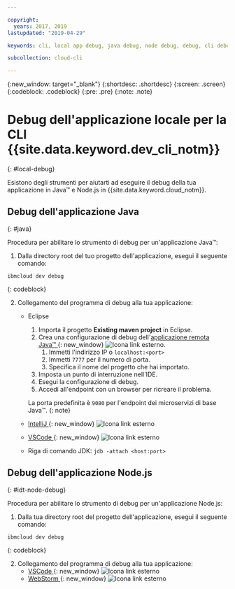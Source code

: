 ```yaml
---

copyright:
  years: 2017, 2019
lastupdated: "2019-04-29"

keywords: cli, local app debug, java debug, node debug, debug, cli debug, local cli, ibmcloud dev, dev debug

subcollection: cloud-cli

---
```


{:new_window: target="_blank"}
{:shortdesc: .shortdesc}
{:screen: .screen}
{:codeblock: .codeblock}
{:pre: .pre}
{:note: .note}

# Debug dell'applicazione locale per la CLI {{site.data.keyword.dev_cli_notm}}
{: #local-debug}

Esistono degli strumenti per aiutarti ad eseguire il debug della tua applicazione in Java&trade; e Node.js in {{site.data.keyword.cloud_notm}}.

## Debug dell'applicazione Java
{: #java}

Procedura per abilitare lo strumento di debug per un'applicazione Java&trade;:

1. Dalla directory root del tuo progetto dell'applicazione, esegui il seguente comando:

  ```
  ibmcloud dev debug
  ```
  {: codeblock}

2. Collegamento del programma di debug alla tua applicazione:

	* Eclipse
      1. Importa il progetto **Existing maven project** in Eclipse.
      2. Crea una configurazione di debug dell'[applicazione remota Java&trade; ](http://help.eclipse.org/neon/index.jsp?topic=%2Forg.eclipse.jdt.doc.user%2Ftasks%2Ftask-remotejava_launch_config.htm){: new_window} ![Icona link esterno](../../icons/launch-glyph.svg "Icona link esterno").
      		1. Immetti l'indirizzo IP o `localhost:<port>`  
      		2. Immetti `7777` per il numero di porta.
      		3. Specifica il nome del progetto che hai importato.
      6. Imposta un punto di interruzione nell'IDE.
      7. Esegui la configurazione di debug.
      8. Accedi all'endpoint con un browser per ricreare il problema.  
	   
	   La porta predefinita è `9080` per l'endpoint dei microservizi di base Java&trade;.
	   {: note}

	* [IntelliJ ](https://www.jetbrains.com/help/idea/2016.3/run-debug-configuration-remote.html){: new_window} ![Icona link esterno](../../icons/launch-glyph.svg "Icona link esterno")
	* [VSCode ](https://marketplace.visualstudio.com/items?itemName=donjayamanne.javadebugger){: new_window} ![Icona link esterno](../../icons/launch-glyph.svg "Icona link esterno")
	* Riga di comando JDK: `jdb -attach <host:port>`

## Debug dell'applicazione Node.js
{: #idt-node-debug}

Procedura per abilitare lo strumento di debug per un'applicazione Node.js:

1. Dalla tua directory root del progetto dell'applicazione, esegui il seguente comando:
  ```
  ibmcloud dev debug
  ```
  {: codeblock}

2. Collegamento del programma di debug alla tua applicazione:
	* [VSCode ](https://blog.docker.com/2016/07/live-debugging-docker/){: new_window} ![Icona link esterno](../../icons/launch-glyph.svg "Icona link esterno")
	* [WebStorm ](https://blog.alexseifert.com/2016/10/25/debugging-node-js-in-a-docker-container-with-webstorm/){: new_window} ![Icona link esterno](../../icons/launch-glyph.svg "Icona link esterno")


<!--
## Swift application debugging - content from mike tunnicliffe
{: #swift}

Steps to enable debug for a Swift application:  

1. On the App server (or system where the Swift application will execute), you should start the 'lldb server':
 - `lldb-server platform -->
<!-- listen <port number>`
2. On the App server, build the Kitura-based server application using the debug configuration:
 - `swift build debug`
3. On the App server, start the Kitura-based server application:
 - `./build/debug/Kitura-Starter`
4. On the client system (also known as the host system), start the 'lldb client':
 - `lldb`
5. Configure lldb client to connect to lldb-server:
 - `(lldb) platform select remote-linux`
 - `(lldb) platform connect connect://<ip address server>:<port number server>`
6. Execute commands to debug remote program:
 - `(lldb) process attach -->
<!--pid 3626`
-->
